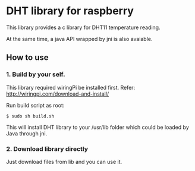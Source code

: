 # DHT library for raspberry

This library provides a c library for DHT11 temperature reading.

At the same time, a java API wrapped by jni is also avaiable.

## How to use

### 1. Build by your self.

This library required wiringPi be installed first. Refer: http://wiringpi.com/download-and-install/

Run build script as root:

`$ sudo sh build.sh`

This will install DHT library to your /usr/lib folder which could be loaded by Java through jni.

### 2. Download library directly

Just download files from lib and you can use it.